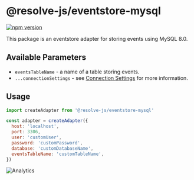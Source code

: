 # **@resolve-js/eventstore-mysql**

[![npm version](https://badge.fury.io/js/%40resolve-js%2Feventstore-mysql.svg)](https://badge.fury.io/js/%40resolve-js%2Feventstore-mysql)

This package is an eventstore adapter for storing events using MySQL 8.0.

## Available Parameters

- `eventsTableName` - a name of a table storing events.
- `...connectionSettings` - see [Connection Settings](https://www.npmjs.com/package/mysql2#first-query) for more information.

## Usage

```js
import createAdapter from '@resolve-js/eventstore-mysql'

const adapter = createAdapter({
  host: 'localhost',
  port: 3306,
  user: 'customUser',
  password: 'customPassword',
  database: 'customDatabaseName',
  eventsTableName: 'customTableName',
})
```

![Analytics](https://ga-beacon.appspot.com/UA-118635726-1/packages-resolve-eventstore-mysql-readme?pixel)
